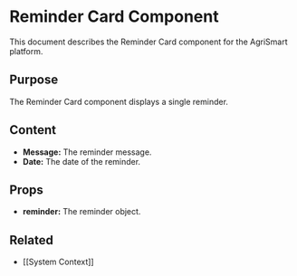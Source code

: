 # Reminder Card Component

This document describes the Reminder Card component for the AgriSmart platform.

## Purpose

The Reminder Card component displays a single reminder.

## Content

*   **Message:** The reminder message.
*   **Date:** The date of the reminder.

## Props

*   **reminder:** The reminder object.

## Related

* [[System Context]]
